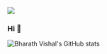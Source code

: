 ![](https://komarev.com/ghpvc/?username=BharathVishal&color=green)

### Hi 👋


![Bharath Vishal's GitHub stats](https://github-readme-stats.vercel.app/api?username=BharathVishal)


<!--
**BharathVishal/BharathVishal** is a ✨ _special_ ✨ repository because its `README.md` (this file) appears on your GitHub profile.

Here are some ideas to get you started:

- 🔭 I’m currently working on ...
- 🌱 I’m currently learning ...
- 👯 I’m looking to collaborate on ...
- 🤔 I’m looking for help with ...
- 💬 Ask me about ...
- 📫 How to reach me: ...
- 😄 Pronouns: ...
- ⚡ Fun fact: ...
-->
